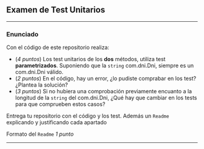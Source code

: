 ## Examen de Test Unitarios

---

### Enunciado

Con el código de este repositorio realiza:

- (*4 puntos*) Los test unitarios de los **dos** métodos, utiliza test **parametrizados**. Suponiendo que la `string` com.dni.Dni, siempre es un com.dni.Dni válido.
- (*2 puntos*) En el código, hay un error, ¿lo pudiste comprabar en los test? ¿Plantea la solución?
- (*3 puntos*) Si no hubiera una comprobación previamente encuanto a la longitud de la `string` del com.dni.Dni, ¿Qué hay que cambiar en los tests para que comprueben estos casos?

Entrega tu repositorio con el código y los test. Además un `Readme` explicando y justificando cada apartado

Formato del `Readme` *1 punto*

---